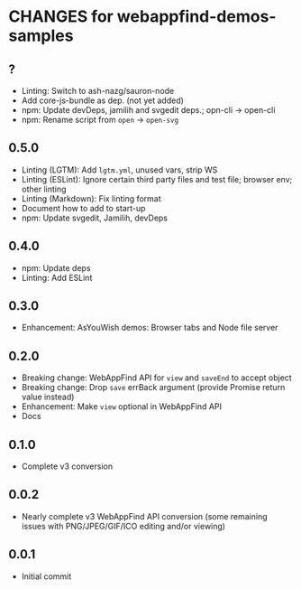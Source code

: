 # CHANGES for webappfind-demos-samples

## ?

- Linting: Switch to ash-nazg/sauron-node
- Add core-js-bundle as dep. (not yet added)
- npm: Update devDeps, jamilih and svgedit deps.; opn-cli -> open-cli
- npm: Rename script from `open` -> `open-svg`

## 0.5.0

- Linting (LGTM): Add `lgtm.yml`, unused vars, strip WS
- Linting (ESLint): Ignore certain third party files and test file;
    browser env; other linting
- Linting (Markdown): Fix linting format
- Document how to add to start-up
- npm: Update svgedit, Jamilih, devDeps

## 0.4.0

- npm: Update deps
- Linting: Add ESLint

## 0.3.0

- Enhancement: AsYouWish demos: Browser tabs and Node file server

## 0.2.0

- Breaking change: WebAppFind API for `view` and `saveEnd` to accept object
- Breaking change: Drop `save` errBack argument (provide Promise return value instead)
- Enhancement: Make `view` optional in WebAppFind API
- Docs

## 0.1.0

- Complete v3 conversion

## 0.0.2

- Nearly complete v3 WebAppFind API conversion (some remaining
    issues with PNG/JPEG/GIF/ICO editing and/or viewing)

## 0.0.1

- Initial commit
